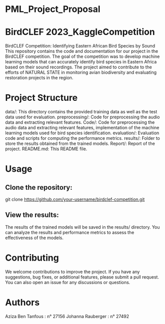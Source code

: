 # PML_Project_Proposal
# BirdCLEF 2023_KaggleCompetition

BirdCLEF Competition: Identifying Eastern African Bird Species by Sound
This repository contains the code and documentation for our project in the BirdCLEF competition. The goal of the competition was to develop machine learning models that can accurately identify bird species in Eastern Africa based on their sound recordings. The project aimed to contribute to the efforts of NATURAL STATE in monitoring avian biodiversity and evaluating restoration projects in the region.

# Project Structure
data/: This directory contains the provided training data as well as the test data used for evaluation.
preprocessing/: Code for preprocessing the audio data and extracting relevant features.
Code/: Code for preprocessing the audio data and extracting relevant features, implementation of the machine learning models used for bird species identification.
evaluation/: Evaluation code and scripts for computing the performance metrics.
results/: Folder to store the results obtained from the trained models.
Report/: Report of the project.
README.md: This README file.

# Usage
## Clone the repository:
git clone https://github.com/your-username/birdclef-competition.git
## View the results:
The results of the trained models will be saved in the results/ directory. You can analyze the results and performance metrics to assess the effectiveness of the models.

# Contributing
We welcome contributions to improve the project. If you have any suggestions, bug fixes, or additional features, please submit a pull request. You can also open an issue for any discussions or questions.

# Authors
Aziza Ben Tanfous : n° 27156
Johanna Rauberger : n° 27492

